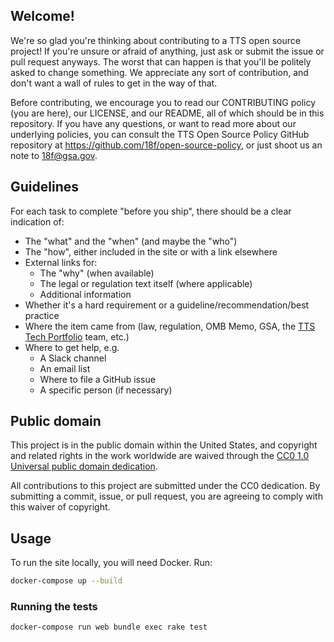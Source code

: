 ## Welcome!

We're so glad you're thinking about contributing to a TTS open source project! If you're unsure or afraid of anything, just ask or submit the issue or pull request anyways. The worst that can happen is that you'll be politely asked to change something. We appreciate any sort of contribution, and don't want a wall of rules to get in the way of that.

Before contributing, we encourage you to read our CONTRIBUTING policy (you are here), our LICENSE, and our README, all of which should be in this repository. If you have any questions, or want to read more about our underlying policies, you can consult the TTS Open Source Policy GitHub repository at https://github.com/18f/open-source-policy, or just shoot us an note to [18f@gsa.gov](mailto:18f@gsa.gov).

## Guidelines

For each task to complete "before you ship", there should be a clear indication of:

- The "what" and the "when" (and maybe the "who")
- The "how", either included in the site or with a link elsewhere
- External links for:
  - The "why" (when available)
  - The legal or regulation text itself (where applicable)
  - Additional information
- Whether it's a hard requirement or a guideline/recommendation/best practice
- Where the item came from (law, regulation, OMB Memo, GSA, the [TTS Tech Portfolio](https://handbook.18f.gov/tech-portfolio/) team, etc.)
- Where to get help, e.g.
  - A Slack channel
  - An email list
  - Where to file a GitHub issue
  - A specific person (if necessary)

## Public domain

This project is in the public domain within the United States, and
copyright and related rights in the work worldwide are waived through
the [CC0 1.0 Universal public domain dedication](https://creativecommons.org/publicdomain/zero/1.0/).

All contributions to this project are submitted under the CC0
dedication. By submitting a commit, issue, or pull request, you are agreeing to comply
with this waiver of copyright.

## Usage

To run the site locally, you will need Docker. Run:

```bash
docker-compose up --build
```

### Running the tests

```bash
docker-compose run web bundle exec rake test
```

